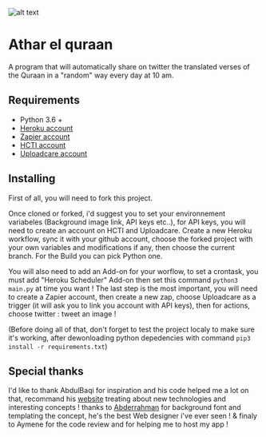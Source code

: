 ![alt text][basmalah]


# Athar el quraan


A program that will automatically share on twitter the translated verses of the Quraan in a "random" way every day at 10 am.

## Requirements

* Python 3.6 +
* [Heroku account](https://dashboard.heroku.com/)
* [Zapier account](https://zapier.com/app/dashboard)
* [HCTI account](https://htmlcsstoimage.com/)
* [Uploadcare account](https://uploadcare.com/)

## Installing 

First of all, you will need to fork this project.

Once cloned or forked, i'd suggest you to set your environnement variabeles (Background image link, API keys etc..), for API keys, you will need to create an account on HCTI and Uploadcare.
Create a new Heroku workflow, sync it with your github account, choose the forked project with your own variables and modifications if any, then choose the current branch. For the Build you can pick Python one.

You will also need to add an Add-on for your worflow, to set a crontask, you must add "Heroku Scheduler" Add-on then set this command `python3 main.py` at time you want !
The last step is the most important, you will need to create a Zapier account, then create a new zap, choose Uploadcare as a trigger (it will ask you to link you account with API keys), then for actions, choose twitter : tweet an image ! 

(Before doing all of that, don't forget to test the project localy to make sure it's working, after dewonloading python depedencies with command `pip3 install -r requirements.txt`)

## Special thanks

I'd like to thank AbdulBaqi for inspiration and his code helped me a lot on that, recommand his [website](http://abdulbaqi.io/tag/technology/) treating about new technologies and interesting concepts ! thanks to [Abderrahman](https://www.instagram.com/ansary.sahrawi/) for background font and templating the concept, he's the best Web designer i've ever seen ! & finaly to Aymene for the code review and for helping me to host my app ! 


[basmalah]: https://github.com/akhalildjo/atharelquraan/blob/0dfbf759926a89f2c4a88752298f5142777c5030/athar-basmalah.png "BismiLah ar-rahman ar-rahim"